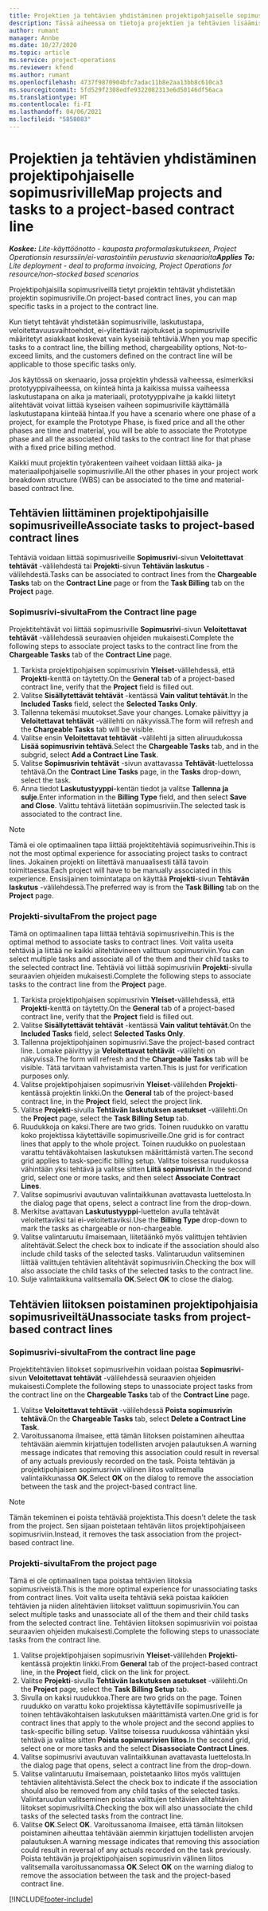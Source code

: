 ```yaml
---
title: Projektien ja tehtävien yhdistäminen projektipohjaiselle sopimusriville – lite
description: Tässä aiheessa on tietoja projektien ja tehtävien lisäämisestä sopimusriville ja niiden poistamisesta sopimusriviltä.
author: rumant
manager: Annbe
ms.date: 10/27/2020
ms.topic: article
ms.service: project-operations
ms.reviewer: kfend
ms.author: rumant
ms.openlocfilehash: 4737f9870904bfc7adac11b8e2aa13bb8c610ca3
ms.sourcegitcommit: 5fd529f2308edfe9322082313e6d50146df56aca
ms.translationtype: HT
ms.contentlocale: fi-FI
ms.lasthandoff: 04/06/2021
ms.locfileid: "5858083"
---
```

# <a name="map-projects-and-tasks-to-a-project-based-contract-line"></a><span data-ttu-id="d1a8c-103">Projektien ja tehtävien yhdistäminen projektipohjaiselle sopimusriville</span><span class="sxs-lookup"><span data-stu-id="d1a8c-103">Map projects and tasks to a project-based contract line</span></span> 

<span data-ttu-id="d1a8c-104">_**Koskee:** Lite-käyttöönotto - kaupasta proformalaskutukseen, Project Operationsin resurssiin/ei-varastointiin perustuvia skenaarioita_</span><span class="sxs-lookup"><span data-stu-id="d1a8c-104">_**Applies To:** Lite deployment - deal to proforma invoicing, Project Operations for resource/non-stocked based scenarios_</span></span>

<span data-ttu-id="d1a8c-105">Projektipohjaisilla sopimusriveillä tietyt projektin tehtävät yhdistetään projektin sopimusriville.</span><span class="sxs-lookup"><span data-stu-id="d1a8c-105">On project-based contract lines, you can map specific tasks in a project to the contract line.</span></span>

<span data-ttu-id="d1a8c-106">Kun tietyt tehtävät yhdistetään sopimusriville, laskutustapa, veloitettavuusvaihtoehdot, ei-ylitettävät rajoitukset ja sopimusriville määritetyt asiakkaat koskevat vain kyseisiä tehtäviä.</span><span class="sxs-lookup"><span data-stu-id="d1a8c-106">When you map specific tasks to a contract line, the billing method, chargeability options, Not-to-exceed limits, and the customers defined on the contract line will be applicable to those specific tasks only.</span></span>

<span data-ttu-id="d1a8c-107">Jos käytössä on skenaario, jossa projektin yhdessä vaiheessa, esimerkiksi prototyyppivaiheessa, on kiinteä hinta ja kaikissa muissa vaiheessa laskutustapana on aika ja materiaali, prototyyppivaihe ja kaikki liitetyt alitehtävät voivat liittää kyseisen vaiheen sopimusriville käyttämällä laskutustapana kiinteää hintaa.</span><span class="sxs-lookup"><span data-stu-id="d1a8c-107">If you have a scenario where one phase of a project, for example the Prototype Phase, is fixed price and all the other phases are time and material, you will be able to associate the Prototype phase and all the associated child tasks to the contract line for that phase with a fixed price billing method.</span></span>

<span data-ttu-id="d1a8c-108">Kaikki muut projektin työrakenteen vaiheet voidaan liittää aika- ja materiaalipohjaiselle sopimusriville.</span><span class="sxs-lookup"><span data-stu-id="d1a8c-108">All the other phases in your project work breakdown structure (WBS) can be associated to the time and material-based contract line.</span></span>

## <a name="associate-tasks-to-project-based-contract-lines"></a><span data-ttu-id="d1a8c-109">Tehtävien liittäminen projektipohjaisille sopimusriveille</span><span class="sxs-lookup"><span data-stu-id="d1a8c-109">Associate tasks to project-based contract lines</span></span>

<span data-ttu-id="d1a8c-110">Tehtäviä voidaan liittää sopimusriveille **Sopimusrivi**-sivun **Veloitettavat tehtävät** -välilehdestä tai **Projekti**-sivun **Tehtävän laskutus** -välilehdestä.</span><span class="sxs-lookup"><span data-stu-id="d1a8c-110">Tasks can be associated to contract lines from the **Chargeable Tasks** tab on the **Contract Line** page or from the **Task Billing** tab on the **Project** page.</span></span>

### <a name="from-the-contract-line-page"></a><span data-ttu-id="d1a8c-111">Sopimusrivi-sivulta</span><span class="sxs-lookup"><span data-stu-id="d1a8c-111">From the Contract line page</span></span>

<span data-ttu-id="d1a8c-112">Projektitehtävät voi liittää sopimusriville **Sopimusrivi**-sivun **Veloitettavat tehtävät** -välilehdessä seuraavien ohjeiden mukaisesti.</span><span class="sxs-lookup"><span data-stu-id="d1a8c-112">Complete the following steps to associate project tasks to the contract line from the **Chargeable Tasks** tab of the **Contract Line** page.</span></span>

1. <span data-ttu-id="d1a8c-113">Tarkista projektipohjaisen sopimusrivin **Yleiset**-välilehdessä, että **Projekti**-kenttä on täytetty.</span><span class="sxs-lookup"><span data-stu-id="d1a8c-113">On the **General** tab of a project-based contract line, verify that the **Project** field is filled out.</span></span>
2. <span data-ttu-id="d1a8c-114">Valitse **Sisällytettävät tehtävät** -kentässä **Vain valitut tehtävät**.</span><span class="sxs-lookup"><span data-stu-id="d1a8c-114">In the **Included Tasks** field, select the **Selected Tasks Only**.</span></span>
3. <span data-ttu-id="d1a8c-115">Tallenna tekemäsi muutokset.</span><span class="sxs-lookup"><span data-stu-id="d1a8c-115">Save your changes.</span></span> <span data-ttu-id="d1a8c-116">Lomake päivittyy ja **Veloitettavat tehtävät** -välilehti on näkyvissä.</span><span class="sxs-lookup"><span data-stu-id="d1a8c-116">The form will refresh and the **Chargeable Tasks** tab will be visible.</span></span>
4. <span data-ttu-id="d1a8c-117">Valitse ensin **Veloitettavat tehtävät** -välilehti ja sitten aliruudukossa **Lisää sopimusrivin tehtävä**.</span><span class="sxs-lookup"><span data-stu-id="d1a8c-117">Select the **Chargeable Tasks** tab, and in the subgrid, select **Add a Contract Line Task**.</span></span>
5. <span data-ttu-id="d1a8c-118">Valitse **Sopimusrivin tehtävät** -sivun avattavassa **Tehtävät**-luettelossa tehtävä.</span><span class="sxs-lookup"><span data-stu-id="d1a8c-118">On the **Contract Line Tasks** page, in the **Tasks** drop-down, select the task.</span></span> 
6. <span data-ttu-id="d1a8c-119">Anna tiedot **Laskutustyyppi**-kentän tiedot ja valitse **Tallenna ja sulje**.</span><span class="sxs-lookup"><span data-stu-id="d1a8c-119">Enter information in the **Billing Type** field, and then select **Save and Close**.</span></span> <span data-ttu-id="d1a8c-120">Valittu tehtävä liitetään sopimusriviin.</span><span class="sxs-lookup"><span data-stu-id="d1a8c-120">The selected task is associated to the contract line.</span></span>

> [!NOTE]
> <span data-ttu-id="d1a8c-121">Tämä ei ole optimaalinen tapa liittää projektitehtäviä sopimusriveihin.</span><span class="sxs-lookup"><span data-stu-id="d1a8c-121">This is not the most optimal experience for associating project tasks to contract lines.</span></span> <span data-ttu-id="d1a8c-122">Jokainen projekti on liitettävä manuaalisesti tällä tavoin toimittaessa.</span><span class="sxs-lookup"><span data-stu-id="d1a8c-122">Each project will have to be manually associated in this experience.</span></span> <span data-ttu-id="d1a8c-123">Ensisijainen toimintatapa on käyttää **Projekti**-sivun **Tehtävän laskutus** -välilehdessä.</span><span class="sxs-lookup"><span data-stu-id="d1a8c-123">The preferred way is from the **Task Billing** tab on the **Project** page.</span></span>

### <a name="from-the-project-page"></a><span data-ttu-id="d1a8c-124">Projekti-sivulta</span><span class="sxs-lookup"><span data-stu-id="d1a8c-124">From the project page</span></span>

<span data-ttu-id="d1a8c-125">Tämä on optimaalinen tapa liittää tehtäviä sopimusriveihin.</span><span class="sxs-lookup"><span data-stu-id="d1a8c-125">This is the optimal method to associate tasks to contract lines.</span></span> <span data-ttu-id="d1a8c-126">Voit valita useita tehtäviä ja liittää ne kaikki alitehtävineen valittuun sopimusriviin.</span><span class="sxs-lookup"><span data-stu-id="d1a8c-126">You can select multiple tasks and associate all of the them and their child tasks to the selected contract line.</span></span> <span data-ttu-id="d1a8c-127">Tehtäviä voi liittää sopimusriviin **Projekti**-sivulla seuraavien ohjeiden mukaisesti.</span><span class="sxs-lookup"><span data-stu-id="d1a8c-127">Complete the following steps to associate tasks to the contract line from the **Project** page.</span></span>

1. <span data-ttu-id="d1a8c-128">Tarkista projektipohjaisen sopimusrivin **Yleiset**-välilehdessä, että **Projekti**-kenttä on täytetty.</span><span class="sxs-lookup"><span data-stu-id="d1a8c-128">On the **General** tab of a project-based contract line, verify that the **Project** field is filled out.</span></span>
2. <span data-ttu-id="d1a8c-129">Valitse **Sisällytettävät tehtävät** -kentässä **Vain valitut tehtävät**.</span><span class="sxs-lookup"><span data-stu-id="d1a8c-129">On the **Included Tasks** field, select **Selected Tasks Only**.</span></span>
3. <span data-ttu-id="d1a8c-130">Tallenna projektipohjainen sopimusrivi.</span><span class="sxs-lookup"><span data-stu-id="d1a8c-130">Save the project-based contract line.</span></span> <span data-ttu-id="d1a8c-131">Lomake päivittyy ja **Veloitettavat tehtävät** -välilehti on näkyvissä.</span><span class="sxs-lookup"><span data-stu-id="d1a8c-131">The form will refresh and the **Chargeable Tasks** tab will be visible.</span></span> <span data-ttu-id="d1a8c-132">Tätä tarvitaan vahvistamista varten.</span><span class="sxs-lookup"><span data-stu-id="d1a8c-132">This is just for verification purposes only.</span></span>
4. <span data-ttu-id="d1a8c-133">Valitse projektipohjaisen sopimusrivin **Yleiset**-välilehden **Projekti**-kentässä projektin linkki.</span><span class="sxs-lookup"><span data-stu-id="d1a8c-133">On the **General** tab of the project-based contract line, in the **Project** field, select the project link.</span></span>
5. <span data-ttu-id="d1a8c-134">Valitse **Projekti**-sivulla **Tehtävän laskutuksen asetukset** -välilehti.</span><span class="sxs-lookup"><span data-stu-id="d1a8c-134">On the **Project** page, select the **Task Billing Setup** tab.</span></span>
6. <span data-ttu-id="d1a8c-135">Ruudukkoja on kaksi.</span><span class="sxs-lookup"><span data-stu-id="d1a8c-135">There are two grids.</span></span> <span data-ttu-id="d1a8c-136">Toinen ruudukko on varattu koko projektissa käytettäville sopimusriveille.</span><span class="sxs-lookup"><span data-stu-id="d1a8c-136">One grid is for contract lines that apply to the whole project.</span></span> <span data-ttu-id="d1a8c-137">Toinen ruudukko on puolestaan varattu tehtäväkohtaisen laskutuksen määrittämistä varten.</span><span class="sxs-lookup"><span data-stu-id="d1a8c-137">The second grid applies to task-specific billing setup.</span></span> <span data-ttu-id="d1a8c-138">Valitse toisessa ruudukossa vähintään yksi tehtävä ja valitse sitten **Liitä sopimusrivit**.</span><span class="sxs-lookup"><span data-stu-id="d1a8c-138">In the second grid, select one or more tasks, and then select **Associate Contract Lines**.</span></span>
7. <span data-ttu-id="d1a8c-139">Valitse sopimusrivi avautuvan valintaikkunan avattavasta luettelosta.</span><span class="sxs-lookup"><span data-stu-id="d1a8c-139">In the dialog page that opens, select a contract line from the drop-down.</span></span>
8. <span data-ttu-id="d1a8c-140">Merkitse avattavan **Laskutustyyppi**-luettelon avulla tehtävät veloitettaviksi tai ei-veloitettaviksi.</span><span class="sxs-lookup"><span data-stu-id="d1a8c-140">Use the **Billing Type** drop-down to mark the tasks as chargeable or non-chargeable.</span></span>
9. <span data-ttu-id="d1a8c-141">Valitse valintaruutu ilmaisemaan, liitetäänkö myös valittujen tehtävien alitehtävät.</span><span class="sxs-lookup"><span data-stu-id="d1a8c-141">Select the check box to indicate if the association should also include child tasks of the selected tasks.</span></span> <span data-ttu-id="d1a8c-142">Valintaruudun valitseminen liittää valittujen tehtävien alitehtävät sopimusriviin.</span><span class="sxs-lookup"><span data-stu-id="d1a8c-142">Checking the box will also associate the child tasks of the selected tasks to the contract line.</span></span>
10. <span data-ttu-id="d1a8c-143">Sulje valintaikkuna valitsemalla **OK**.</span><span class="sxs-lookup"><span data-stu-id="d1a8c-143">Select **OK** to close the dialog.</span></span>

## <a name="unassociate-tasks-from-project-based-contract-lines"></a><span data-ttu-id="d1a8c-144">Tehtävien liitoksen poistaminen projektipohjaisia sopimusriveiltä</span><span class="sxs-lookup"><span data-stu-id="d1a8c-144">Unassociate tasks from project-based contract lines</span></span>

### <a name="from-the-contract-line-page"></a><span data-ttu-id="d1a8c-145">Sopimusrivi-sivulta</span><span class="sxs-lookup"><span data-stu-id="d1a8c-145">From the contract line page</span></span>

<span data-ttu-id="d1a8c-146">Projektitehtävien liitokset sopimusriveihin voidaan poistaa **Sopimusrivi**-sivun **Veloitettavat tehtävät** -välilehdessä seuraavien ohjeiden mukaisesti.</span><span class="sxs-lookup"><span data-stu-id="d1a8c-146">Complete the following steps to unassociate project tasks from the contract line on the **Chargeable Tasks** tab of the **Contract Line** page.</span></span>

1. <span data-ttu-id="d1a8c-147">Valitse **Veloitettavat tehtävät** -välilehdessä **Poista sopimusrivin tehtävä**.</span><span class="sxs-lookup"><span data-stu-id="d1a8c-147">On the **Chargeable Tasks** tab, select **Delete a Contract Line Task**.</span></span>
2. <span data-ttu-id="d1a8c-148">Varoitussanoma ilmaisee, että tämän liitoksen poistaminen aiheuttaa tehtävään aiemmin kirjattujen todellisten arvojen palautuksen.</span><span class="sxs-lookup"><span data-stu-id="d1a8c-148">A warning message indicates that removing this association could result in reversal of any actuals previously recorded on the task.</span></span> <span data-ttu-id="d1a8c-149">Poista tehtävän ja projektipohjaisen sopimusrivin välinen liitos valitsemalla valintaikkunassa **OK**.</span><span class="sxs-lookup"><span data-stu-id="d1a8c-149">Select **OK** on the dialog to remove the association between the task and the project-based contract line.</span></span> 

> [!NOTE]
> <span data-ttu-id="d1a8c-150">Tämän tekeminen ei poista tehtävää projektista.</span><span class="sxs-lookup"><span data-stu-id="d1a8c-150">This doesn't delete the task from the project.</span></span> <span data-ttu-id="d1a8c-151">Sen sijaan poistetaan tehtävän liitos projektipohjaiseen sopimusriviin.</span><span class="sxs-lookup"><span data-stu-id="d1a8c-151">Instead, it removes the task association from the project-based contract line.</span></span>

### <a name="from-the-project-page"></a><span data-ttu-id="d1a8c-152">Projekti-sivulta</span><span class="sxs-lookup"><span data-stu-id="d1a8c-152">From the project page</span></span>

<span data-ttu-id="d1a8c-153">Tämä ei ole optimaalinen tapa poistaa tehtävien liitoksia sopimusriveistä.</span><span class="sxs-lookup"><span data-stu-id="d1a8c-153">This is the more optimal experience for unassociating tasks from contract lines.</span></span> <span data-ttu-id="d1a8c-154">Voit valita useita tehtäviä sekä poistaa kaikkien tehtävien ja niiden alitehtävien liitokset valittuun sopimusriviin.</span><span class="sxs-lookup"><span data-stu-id="d1a8c-154">You can select multiple tasks and unassociate all of the them and their child tasks from the selected contract line.</span></span> <span data-ttu-id="d1a8c-155">Tehtävien liitoksen sopimusriviin voi poistaa seuraavien ohjeiden mukaisesti.</span><span class="sxs-lookup"><span data-stu-id="d1a8c-155">Complete the following steps to unassociate tasks from the contract line.</span></span>

1. <span data-ttu-id="d1a8c-156">Valitse projektipohjaisen sopimusrivin **Yleiset**-välilehden **Projekti**-kentässä projektin linkki.</span><span class="sxs-lookup"><span data-stu-id="d1a8c-156">From **General** tab of the project-based contract line, in the **Project** field, click on the link for project.</span></span>
2. <span data-ttu-id="d1a8c-157">Valitse **Projekti**-sivulla **Tehtävän laskutuksen asetukset** -välilehti.</span><span class="sxs-lookup"><span data-stu-id="d1a8c-157">On the **Project** page, select the **Task Billing Setup** tab.</span></span>
3. <span data-ttu-id="d1a8c-158">Sivulla on kaksi ruudukkoa.</span><span class="sxs-lookup"><span data-stu-id="d1a8c-158">There are two grids on the page.</span></span> <span data-ttu-id="d1a8c-159">Toinen ruudukko on varattu koko projektissa käytettäville sopimusriveille ja toinen tehtäväkohtaisen laskutuksen määrittämistä varten.</span><span class="sxs-lookup"><span data-stu-id="d1a8c-159">One grid is for contract lines that apply to the whole project and the second applies to task-specific billing setup.</span></span> <span data-ttu-id="d1a8c-160">Valitse toisessa ruudukossa vähintään yksi tehtävä ja valitse sitten **Poista sopimusrivien liitos**.</span><span class="sxs-lookup"><span data-stu-id="d1a8c-160">In the second grid, select one or more tasks and the select **Disassociate Contract Lines**.</span></span>
4. <span data-ttu-id="d1a8c-161">Valitse sopimusrivi avautuvan valintaikkunan avattavasta luettelosta.</span><span class="sxs-lookup"><span data-stu-id="d1a8c-161">In the  dialog page that opens, select a contract line from the drop-down.</span></span>
5. <span data-ttu-id="d1a8c-162">Valitse valintaruutu ilmaisemaan, poistetaanko liitos myös valittujen tehtävien alitehtävistä.</span><span class="sxs-lookup"><span data-stu-id="d1a8c-162">Select the check box to indicate if the association should also be removed from any child tasks of the selected tasks.</span></span> <span data-ttu-id="d1a8c-163">Valintaruudun valitseminen poistaa valittujen tehtävien alitehtävien liitokset sopimusriviltä.</span><span class="sxs-lookup"><span data-stu-id="d1a8c-163">Checking the box will also unassociate the child tasks of the selected tasks from the contract line.</span></span>
6. <span data-ttu-id="d1a8c-164">Valitse **OK**.</span><span class="sxs-lookup"><span data-stu-id="d1a8c-164">Select **OK**.</span></span> <span data-ttu-id="d1a8c-165">Varoitussanoma ilmaisee, että tämän liitoksen poistaminen aiheuttaa tehtävään aiemmin kirjattujen todellisten arvojen palautuksen.</span><span class="sxs-lookup"><span data-stu-id="d1a8c-165">A warning message indicates that removing this association could result in reversal of any actuals recorded on the task previously.</span></span> <span data-ttu-id="d1a8c-166">Poista tehtävän ja projektipohjaisen sopimusrivin välinen liitos valitsemalla varoitussanomassa **OK**.</span><span class="sxs-lookup"><span data-stu-id="d1a8c-166">Select **OK** on the warning dialog to remove the association between the task and the project-based contract line.</span></span>


[!INCLUDE[footer-include](../../includes/footer-banner.md)]
